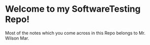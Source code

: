 # Welcome to my SoftwareTesting Repo!

Most of the notes which you come across in this Repo belongs to Mr. Wilson Mar. 


